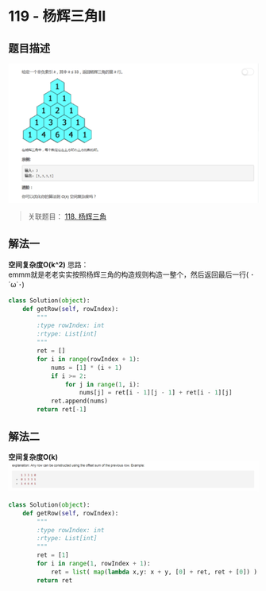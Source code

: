 # 119 - 杨辉三角II

## 题目描述
![problem](images/119.png)

>关联题目： [118. 杨辉三角 ](https://github.com/Rosevil1874/LeetCode/tree/master/Python-Solution/119_Pascal's-Triangle)

## 解法一
**空间复杂度O(k^2)** 
思路：  
emmm就是老老实实按照杨辉三角的构造规则构造一整个，然后返回最后一行( ･´ω\`･)  

```python
class Solution(object):
    def getRow(self, rowIndex):
        """
        :type rowIndex: int
        :rtype: List[int]
        """
        ret = []
        for i in range(rowIndex + 1):
            nums = [1] * (i + 1)
            if i >= 2:
                for j in range(1, i):
                    nums[j] = ret[i - 1][j - 1] + ret[i - 1][j]
            ret.append(nums)
        return ret[-1]
```

## 解法二
**空间复杂度O(k)** 
![idea](images/idea.png)

```python
class Solution(object):
    def getRow(self, rowIndex):
        """
        :type rowIndex: int
        :rtype: List[int]
        """
        ret = [1]
        for i in range(1, rowIndex + 1):
            ret = list( map(lambda x,y: x + y, [0] + ret, ret + [0]) )
        return ret
```